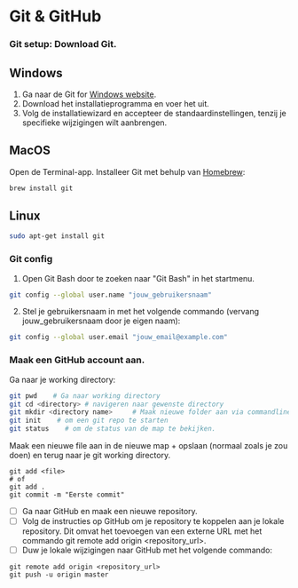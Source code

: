 # Git & GitHub

### Git setup: Download Git.
## Windows
1. Ga naar de Git for [Windows website](https://gitforwindows.org/).
2. Download het installatieprogramma en voer het uit.
3. Volg de installatiewizard en accepteer de standaardinstellingen, tenzij je specifieke wijzigingen wilt aanbrengen.

## MacOS
Open de Terminal-app.
Installeer Git met behulp van [Homebrew](https://brew.sh/):

```sh
brew install git
```

## Linux

```sh
sudo apt-get install git
```

### Git config
1. Open Git Bash door te zoeken naar "Git Bash" in het startmenu.
```sh
git config --global user.name "jouw_gebruikersnaam"
```
2. Stel je gebruikersnaam in met het volgende commando (vervang jouw_gebruikersnaam door je eigen naam):
```sh
git config --global user.email "jouw_email@example.com"
```

### Maak een GitHub account aan.




Ga naar je working directory:
```sh
git pwd    # Ga naar working directory
git cd <directory> # navigeren naar gewenste directory
git mkdir <directory name>     # Maak nieuwe folder aan via commandline of via filemanager
git init    # om een git repo te starten
git status    # om de status van de map te bekijken.
```

Maak een nieuwe file aan in de nieuwe map + opslaan (normaal zoals je zou doen)
en terug naar je git working directory.
```
git add <file>
# of
git add .
git commit -m "Eerste commit"
```
- [ ] Ga naar GitHub en maak een nieuwe repository.
- [ ] Volg de instructies op GitHub om je repository te koppelen aan je lokale repository. Dit omvat het toevoegen van een externe URL met het commando git remote add origin <repository_url>.
- [ ] Duw je lokale wijzigingen naar GitHub met het volgende commando:

```
git remote add origin <repository_url>
git push -u origin master

```




